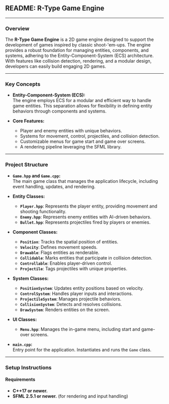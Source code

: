 ## README: R-Type Game Engine

---

### Overview

The **R-Type Game Engine** is a 2D game engine designed to support the development of games inspired by classic shoot-'em-ups. The engine provides a robust foundation for managing entities, components, and systems, adhering to the Entity-Component-System (ECS) architecture. With features like collision detection, rendering, and a modular design, developers can easily build engaging 2D games.

---

### Key Concepts

- **Entity-Component-System (ECS):**  
  The engine employs ECS for a modular and efficient way to handle game entities. This separation allows for flexibility in defining entity behaviors through components and systems.

- **Core Features:**  
  - Player and enemy entities with unique behaviors.  
  - Systems for movement, control, projectiles, and collision detection.  
  - Customizable menus for game start and game over screens.  
  - A rendering pipeline leveraging the SFML library.

---

### Project Structure

- **`Game.hpp` and `Game.cpp`:**  
  The main game class that manages the application lifecycle, including event handling, updates, and rendering.

- **Entity Classes:**  
  - **`Player.hpp`**: Represents the player entity, providing movement and shooting functionality.  
  - **`Enemy.hpp`**: Represents enemy entities with AI-driven behaviors.  
  - **`Bullet.hpp`**: Represents projectiles fired by players or enemies.

- **Component Classes:**  
  - **`Position`**: Tracks the spatial position of entities.  
  - **`Velocity`**: Defines movement speeds.  
  - **`Drawable`**: Flags entities as renderable.  
  - **`Collidable`**: Marks entities that participate in collision detection.  
  - **`Controllable`**: Enables player-driven control.  
  - **`Projectile`**: Tags projectiles with unique properties.

- **System Classes:**  
  - **`PositionSystem`**: Updates entity positions based on velocity.  
  - **`ControlSystem`**: Handles player inputs and interactions.  
  - **`ProjectileSystem`**: Manages projectile behaviors.  
  - **`CollisionSystem`**: Detects and resolves collisions.  
  - **`DrawSystem`**: Renders entities on the screen.

- **UI Classes:**  
  - **`Menu.hpp`**: Manages the in-game menu, including start and game-over screens.

- **`main.cpp`:**  
  Entry point for the application. Instantiates and runs the `Game` class.

---

### Setup Instructions

#### Requirements

- **C++17 or newer.**
- **SFML 2.5.1 or newer.** (for rendering and input handling)


